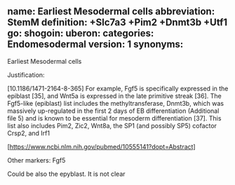 name: Earliest Mesodermal cells 
abbreviation: StemM
definition: +Slc7a3 +Pim2 +Dnmt3b +Utf1
go:
shogoin: 
uberon:
categories: Endomesodermal
version: 1
synonyms:
---

Earliest Mesodermal cells

Justification:

[10.1186/1471-2164-8-365] For example, Fgf5 is specifically expressed in the epiblast [35], and Wnt5a is expressed in the late primitive streak [36]. The Fgf5-like (epiblast) list includes the methyltransferase, Dnmt3b, which was massively up-regulated in the first 2 days of EB differentiation (Additional file 5) and is known to be essential for mesoderm differentiation [37]. This list also includes Pim2, Zic2, Wnt8a, the SP1 (and possibly SP5) cofactor Crsp2, and Irf1

[https://www.ncbi.nlm.nih.gov/pubmed/10555141?dopt=Abstract]


Other markers:
Fgf5

Could be also the epyblast. It is not clear